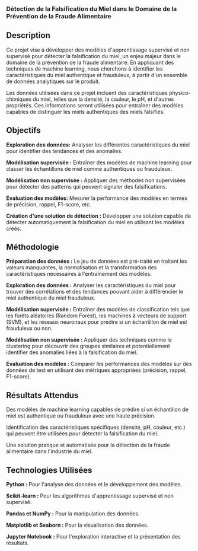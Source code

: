 ### Détection de la Falsification du Miel dans le Domaine de la Prévention de la Fraude Alimentaire
## Description
Ce projet vise à développer des modèles d'apprentissage supervisé et non supervisé pour détecter la falsification du miel, un enjeu majeur dans le domaine de la prévention de la fraude alimentaire. En appliquant des techniques de machine learning, nous cherchons à identifier les caractéristiques du miel authentique et frauduleux, à partir d'un ensemble de données analytiques sur le produit.

Les données utilisées dans ce projet incluent des caractéristiques physico-chimiques du miel, telles que la densité, la couleur, le pH, et d'autres propriétés. Ces informations seront utilisées pour entraîner des modèles capables de distinguer les miels authentiques des miels falsifiés.

## Objectifs

**Exploration des données:** Analyser les différentes caractéristiques du miel pour identifier des tendances et des anomalies.

**Modélisation supervisée :** Entraîner des modèles de machine learning pour classer les échantillons de miel comme authentiques ou frauduleux.

**Modélisation non supervisée :** Appliquer des méthodes non supervisées pour détecter des patterns qui peuvent signaler des falsifications.

**Évaluation des modèles:** Mesurer la performance des modèles en termes de précision, rappel, F1-score, etc.

**Création d'une solution de détection :** Développer une solution capable de détecter automatiquement la falsification du miel en utilisant les modèles créés.

## Méthodologie
**Préparation des données :** Le jeu de données est pré-traité en traitant les valeurs manquantes, la normalisation et la transformation des caractéristiques nécessaires à l'entraînement des modèles.

**Exploration des données :** Analyser les caractéristiques du miel pour trouver des corrélations et des tendances pouvant aider à différencier le miel authentique du miel frauduleux.

**Modélisation supervisée :** Entraîner des modèles de classification tels que les forêts aléatoires (Random Forest), les machines à vecteurs de support (SVM), et les réseaux neuronaux pour prédire si un échantillon de miel est frauduleux ou non.

**Modélisation non supervisée :** Appliquer des techniques comme le clustering pour découvrir des groupes similaires et potentiellement identifier des anomalies liées à la falsification du miel.

**Évaluation des modèles :** Comparer les performances des modèles sur des données de test en utilisant des métriques appropriées (précision, rappel, F1-score).

## Résultats Attendus

Des modèles de machine learning capables de prédire si un échantillon de miel est authentique ou frauduleux avec une haute précision.

Identification des caractéristiques spécifiques (densité, pH, couleur, etc.) qui peuvent être utilisées pour détecter la falsification du miel.

Une solution pratique et automatisée pour la détection de la fraude alimentaire dans l'industrie du miel.

## Technologies Utilisées

**Python :** Pour l'analyse des données et le développement des modèles.

**Scikit-learn :** Pour les algorithmes d'apprentissage supervisé et non supervisé.

**Pandas et NumPy :** Pour la manipulation des données.

**Matplotlib et Seaborn :** Pour la visualisation des données.

**Jupyter Notebook :** Pour l'exploration interactive et la présentation des résultats.


